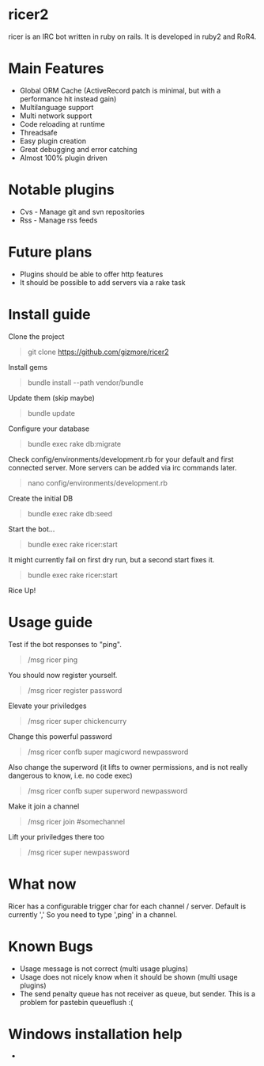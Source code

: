 ricer2
=====
ricer is an IRC bot written in ruby on rails. It is developed in ruby2 and RoR4.

Main Features
=============
- Global ORM Cache (ActiveRecord patch is minimal, but with a performance hit instead gain)
- Multilanguage support
- Multi network support
- Code reloading at runtime
- Threadsafe
- Easy plugin creation
- Great debugging and error catching
- Almost 100% plugin driven

Notable plugins
===============
- Cvs - Manage git and svn repositories
- Rss - Manage rss feeds


Future plans
============
- Plugins should be able to offer http features
- It should be possible to add servers via a rake task 

Install guide
=============
Clone the project
> git clone https://github.com/gizmore/ricer2

Install gems
> bundle install --path vendor/bundle

Update them (skip maybe)
> bundle update

Configure your database
> bundle exec rake db:migrate

Check config/environments/development.rb for your default and first connected server.
More servers can be added via irc commands later.
> nano config/environments/development.rb

Create the initial DB
> bundle exec rake db:seed

Start the bot...
> bundle exec rake ricer:start

It might currently fail on first dry run, but a second start fixes it.
> bundle exec rake ricer:start

Rice Up!

Usage guide
===========
Test if the bot responses to "ping".
> /msg ricer ping

You should now register yourself.
> /msg ricer register password

Elevate your priviledges
> /msg ricer super chickencurry

Change this powerful password
> /msg ricer confb super magicword newpassword

Also change the superword (it lifts to owner permissions, and is not really dangerous to know, i.e. no code exec)
> /msg ricer confb super superword newpassword

Make it join a channel
> /msg ricer join #somechannel

Lift your priviledges there too
> /msg ricer super newpassword


What now
========
Ricer has a configurable trigger char for each channel / server.
Default is currently ','
So you need to type ',ping' in a channel.


Known Bugs
==========
- Usage message is not correct (multi usage plugins)
- Usage does not nicely know when it should be shown (multi usage plugins)
- The send penalty queue has not receiver as queue, but sender. This is a problem for pastebin queueflush :(


Windows installation help
=========================
- 